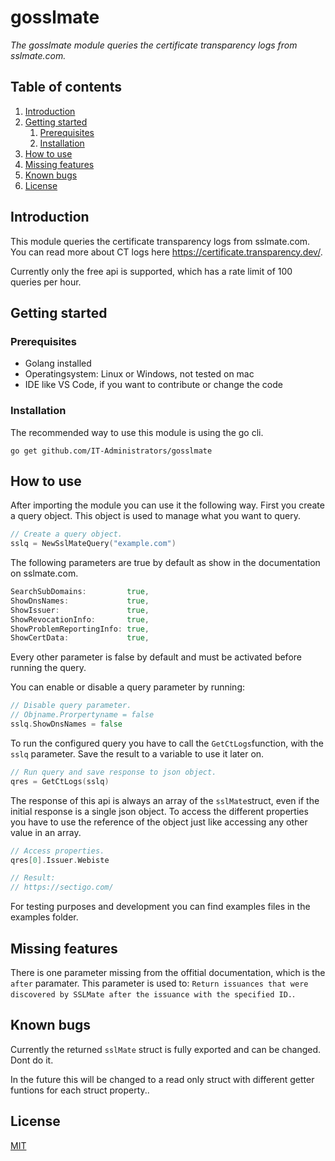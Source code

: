 # gosslmate

_The gosslmate module queries the certificate transparency logs from sslmate.com._

## Table of contents

1. [Introduction](#introduction)
1. [Getting started](#getting-started)
    1. [Prerequisites](#prerequisites)
    1. [Installation](#installation)
1. [How to use](#how-to-use)
1. [Missing features](#missing-features)
1. [Known bugs](#known-bugs)
1. [License](/LICENSE)

## Introduction

This module queries the certificate transparency logs from sslmate.com. You can read more about CT logs here https://certificate.transparency.dev/.

Currently only the free api is supported, which has a rate limit of 100 queries per hour.

## Getting started

### Prerequisites

- Golang installed
- Operatingsystem: Linux or Windows, not tested on mac
- IDE like VS Code, if you want to contribute or change the code

### Installation

The recommended way to use this module is using the go cli.

    go get github.com/IT-Administrators/gosslmate

## How to use

After importing the module you can use it the following way.
First you create a query object. This object is used to manage what you want to query. 

```Go
// Create a query object.
sslq = NewSslMateQuery("example.com")
```

The following parameters are true by default as show in the documentation on sslmate.com.

```Go
SearchSubDomains:         true,
ShowDnsNames:             true,
ShowIssuer:               true,
ShowRevocationInfo:       true,
ShowProblemReportingInfo: true,
ShowCertData:             true,
```

Every other parameter is false by default and must be activated before running the query.

You can enable or disable a query parameter by running:

```Go
// Disable query parameter.
// Objname.Prorpertyname = false
sslq.ShowDnsNames = false
```

To run the configured query you have to call the ```GetCtLogs```function, with the ```sslq``` parameter. Save the result to a variable to use it later on. 

```Go
// Run query and save response to json object.
qres = GetCtLogs(sslq)
```

The response of this api is always an array of the ```sslMate```struct, even if the initial response is a single json object. To access the different properties you have to use the reference of the object just like accessing any other value in an array.

```Go
// Access properties.
qres[0].Issuer.Webiste

// Result:
// https://sectigo.com/
```

For testing purposes and development you can find examples files in the examples folder.

## Missing features

There is one parameter missing from the offitial documentation, which is the ```after``` paramater. This parameter is used to: ``Return issuances that were discovered by SSLMate after the issuance with the specified ID.``.

## Known bugs

Currently the returned ```sslMate``` struct is fully exported and can be changed. Dont do it. 

In the future this will be changed to a read only struct with different getter funtions for each struct property.. 

## License

[MIT](./LICENSE)